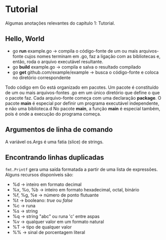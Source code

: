 # Tutorial

Algumas anotações relevantes do capítulo 1: Tutorial.

## Hello, World

- go **run** example.go -> compila o código-fonte de um ou mais arquivos-fonte cujos nomes terminam em .go, faz a ligação com as bibliotecas e, então, roda o arquivo executável resultante.
- go **build** example.go -> compila e salva o resultado compilado
- go **get** github.com/example/example -> busca o código-fonte e coloca no diretório correspondente

Todo código em Go está organizado em pacotes. Um pacote é constituído de um ou mais arquivos-fontes .go em um único diretório que define o que o pacote faz.
Cada arquivo-fonte começa com uma declaração **package**. O pacote **main** é especial por definir um programa executável independente, e não uma biblioteca.d
No pacote **main**, a função **main** é especial também, pois é onde a execução do programa começa.

## Argumentos de linha de comando

A variável os.Args é uma fatia (slice) de strings. 

## Encontrando linhas duplicadas

`fmt.Printf` gera uma saída formatada a partir de uma lista de expressões. Alguns recursos disponíveis são:

- %d -> inteiro em formato decimal
- %x, %o, %b -> inteiro em formato hexadecimal, octal, binário
- %f, %g, %e -> número de ponto flutuante
- %t -> booleano: *true* ou *false*
- %c -> runa
- %s -> string
- %q -> string "abc" ou runa 'c' entre aspas
- %v -> qualquer valor em um formato natural
- %T -> tipo de qualquer valor
- %% -> sinal de porcentagem literal
